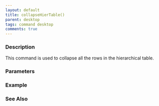 ```yaml
---
layout: default
title: collapseHierTable()
parent: desktop
tags: command desktop
comments: true
---
```


### Description

This command is used to collapse all the rows in the hierarchical table.

### Parameters

### Example


### See Also